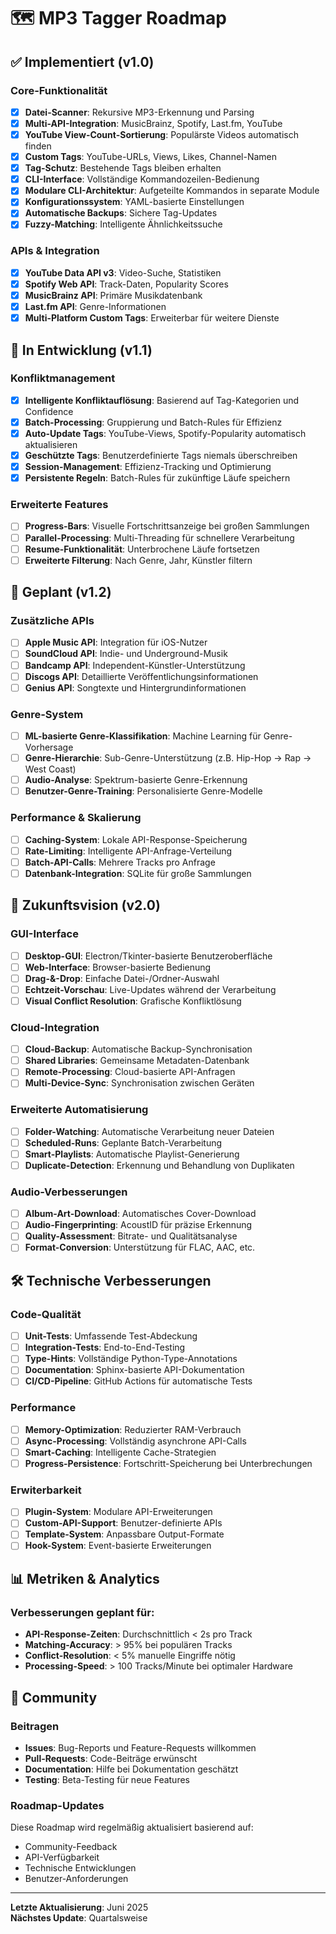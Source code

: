 # 🗺️ MP3 Tagger Roadmap

## ✅ Implementiert (v1.0)

### Core-Funktionalität
- [x] **Datei-Scanner**: Rekursive MP3-Erkennung und Parsing
- [x] **Multi-API-Integration**: MusicBrainz, Spotify, Last.fm, YouTube
- [x] **YouTube View-Count-Sortierung**: Populärste Videos automatisch finden
- [x] **Custom Tags**: YouTube-URLs, Views, Likes, Channel-Namen
- [x] **Tag-Schutz**: Bestehende Tags bleiben erhalten
- [x] **CLI-Interface**: Vollständige Kommandozeilen-Bedienung
- [x] **Modulare CLI-Architektur**: Aufgeteilte Kommandos in separate Module
- [x] **Konfigurationssystem**: YAML-basierte Einstellungen
- [x] **Automatische Backups**: Sichere Tag-Updates
- [x] **Fuzzy-Matching**: Intelligente Ähnlichkeitssuche

### APIs & Integration
- [x] **YouTube Data API v3**: Video-Suche, Statistiken
- [x] **Spotify Web API**: Track-Daten, Popularity Scores
- [x] **MusicBrainz API**: Primäre Musikdatenbank
- [x] **Last.fm API**: Genre-Informationen
- [x] **Multi-Platform Custom Tags**: Erweiterbar für weitere Dienste

## 🚧 In Entwicklung (v1.1)

### Konfliktmanagement
- [x] **Intelligente Konfliktauflösung**: Basierend auf Tag-Kategorien und Confidence
- [x] **Batch-Processing**: Gruppierung und Batch-Rules für Effizienz  
- [x] **Auto-Update Tags**: YouTube-Views, Spotify-Popularity automatisch aktualisieren
- [x] **Geschützte Tags**: Benutzerdefinierte Tags niemals überschreiben
- [x] **Session-Management**: Effizienz-Tracking und Optimierung
- [x] **Persistente Regeln**: Batch-Rules für zukünftige Läufe speichern

### Erweiterte Features
- [ ] **Progress-Bars**: Visuelle Fortschrittsanzeige bei großen Sammlungen
- [ ] **Parallel-Processing**: Multi-Threading für schnellere Verarbeitung
- [ ] **Resume-Funktionalität**: Unterbrochene Läufe fortsetzen
- [ ] **Erweiterte Filterung**: Nach Genre, Jahr, Künstler filtern

## 🔮 Geplant (v1.2)

### Zusätzliche APIs
- [ ] **Apple Music API**: Integration für iOS-Nutzer
- [ ] **SoundCloud API**: Indie- und Underground-Musik
- [ ] **Bandcamp API**: Independent-Künstler-Unterstützung
- [ ] **Discogs API**: Detaillierte Veröffentlichungsinformationen
- [ ] **Genius API**: Songtexte und Hintergrundinformationen

### Genre-System
- [ ] **ML-basierte Genre-Klassifikation**: Machine Learning für Genre-Vorhersage
- [ ] **Genre-Hierarchie**: Sub-Genre-Unterstützung (z.B. Hip-Hop → Rap → West Coast)
- [ ] **Audio-Analyse**: Spektrum-basierte Genre-Erkennung
- [ ] **Benutzer-Genre-Training**: Personalisierte Genre-Modelle

### Performance & Skalierung
- [ ] **Caching-System**: Lokale API-Response-Speicherung
- [ ] **Rate-Limiting**: Intelligente API-Anfrage-Verteilung
- [ ] **Batch-API-Calls**: Mehrere Tracks pro Anfrage
- [ ] **Datenbank-Integration**: SQLite für große Sammlungen

## 🚀 Zukunftsvision (v2.0)

### GUI-Interface
- [ ] **Desktop-GUI**: Electron/Tkinter-basierte Benutzeroberfläche
- [ ] **Web-Interface**: Browser-basierte Bedienung
- [ ] **Drag-&-Drop**: Einfache Datei-/Ordner-Auswahl
- [ ] **Echtzeit-Vorschau**: Live-Updates während der Verarbeitung
- [ ] **Visual Conflict Resolution**: Grafische Konfliktlösung

### Cloud-Integration
- [ ] **Cloud-Backup**: Automatische Backup-Synchronisation
- [ ] **Shared Libraries**: Gemeinsame Metadaten-Datenbank
- [ ] **Remote-Processing**: Cloud-basierte API-Anfragen
- [ ] **Multi-Device-Sync**: Synchronisation zwischen Geräten

### Erweiterte Automatisierung
- [ ] **Folder-Watching**: Automatische Verarbeitung neuer Dateien
- [ ] **Scheduled-Runs**: Geplante Batch-Verarbeitung
- [ ] **Smart-Playlists**: Automatische Playlist-Generierung
- [ ] **Duplicate-Detection**: Erkennung und Behandlung von Duplikaten

### Audio-Verbesserungen
- [ ] **Album-Art-Download**: Automatisches Cover-Download
- [ ] **Audio-Fingerprinting**: AcoustID für präzise Erkennung
- [ ] **Quality-Assessment**: Bitrate- und Qualitätsanalyse
- [ ] **Format-Conversion**: Unterstützung für FLAC, AAC, etc.

## 🛠️ Technische Verbesserungen

### Code-Qualität
- [ ] **Unit-Tests**: Umfassende Test-Abdeckung
- [ ] **Integration-Tests**: End-to-End-Testing
- [ ] **Type-Hints**: Vollständige Python-Type-Annotations
- [ ] **Documentation**: Sphinx-basierte API-Dokumentation
- [ ] **CI/CD-Pipeline**: GitHub Actions für automatische Tests

### Performance
- [ ] **Memory-Optimization**: Reduzierter RAM-Verbrauch
- [ ] **Async-Processing**: Vollständig asynchrone API-Calls
- [ ] **Smart-Caching**: Intelligente Cache-Strategien
- [ ] **Progress-Persistence**: Fortschritt-Speicherung bei Unterbrechungen

### Erwiterbarkeit
- [ ] **Plugin-System**: Modulare API-Erweiterungen
- [ ] **Custom-API-Support**: Benutzer-definierte APIs
- [ ] **Template-System**: Anpassbare Output-Formate
- [ ] **Hook-System**: Event-basierte Erweiterungen

## 📊 Metriken & Analytics

### Verbesserungen geplant für:
- **API-Response-Zeiten**: Durchschnittlich < 2s pro Track
- **Matching-Accuracy**: > 95% bei populären Tracks
- **Conflict-Resolution**: < 5% manuelle Eingriffe nötig
- **Processing-Speed**: > 100 Tracks/Minute bei optimaler Hardware

## 🤝 Community

### Beitragen
- **Issues**: Bug-Reports und Feature-Requests willkommen
- **Pull-Requests**: Code-Beiträge erwünscht
- **Documentation**: Hilfe bei Dokumentation geschätzt
- **Testing**: Beta-Testing für neue Features

### Roadmap-Updates
Diese Roadmap wird regelmäßig aktualisiert basierend auf:
- Community-Feedback
- API-Verfügbarkeit
- Technische Entwicklungen
- Benutzer-Anforderungen

---

**Letzte Aktualisierung**: Juni 2025  
**Nächstes Update**: Quartalsweise
